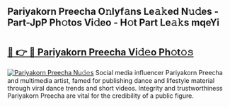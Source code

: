 ## Pariyakorn Preecha O𝚗lyf𝚊ns Le𝚊𝚔ed N𝚞𝚍es - Part-JpP Ph𝚘tos Vi𝚍eo - H𝚘t Part Le𝚊𝚔s mqeYi

# <h2><a href="http://hf71fr5.feru.top/?c=Pariyakorn+Preecha">🔗 👉 🔴 Pariyakorn Preecha Vi𝚍𝚎o Ph𝚘t𝚘𝚜</a></h2>

[![Pariyakorn Preecha Nu𝚍𝚎s](https://i.imgur.com/0TWrTi3.gif)](http://hf71fr5.feru.top/?c=Pariyakorn+Preecha)
Social media influencer Pariyakorn Preecha and multimedia artist, famed for publishing dance and lifestyle material through viral dance trends and short videos. Integrity and trustworthiness Pariyakorn Preecha are vital for the credibility of a public figure. 
